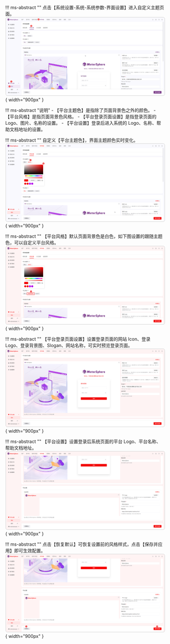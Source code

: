 

!!! ms-abstract ""
    点击【系统设置-系统-系统参数-界面设置】进入自定义主题页面。
![!自定义主题](../../img/X-Pack/custom_theme/自定义主题.png){ width="900px" }

!!! ms-abstract "说明"
    - 【平台主题色】是指除了页面背景色之外的颜色。
    - 【平台风格】是指页面背景色风格。
    - 【平台登录页面设置】是指登录页面的 Logo、图片、名称的设置。
    - 【平台设置】登录后进入系统的 Logo、名称、帮助文档地址的设置。

!!! ms-abstract ""
    自定义【平台主题色】，界面主题颜色实时变化。
![!平台主题色](../../img/X-Pack/custom_theme/平台主题色.png){ width="900px" }

!!! ms-abstract ""
    【平台风格】默认页面背景色是白色，如下图设置的跟随主题色，可以自定义平台风格。
![!平台风格](../../img/X-Pack/custom_theme/平台风格.png){ width="900px" }

!!! ms-abstract ""
    【平台登录页面设置】设置登录页面的网站 Icon、登录 Logo、登录背景图、Slogan、网站名称，可实时预览登录页面。
![!平台登录页面设置](../../img/X-Pack/custom_theme/平台登录页面设置.png){ width="900px" }

!!! ms-abstract ""
    【平台设置】设置登录后系统页面的平台 Logo、平台名称、帮助文档地址。
![!平台页面](../../img/X-Pack/custom_theme/平台页面.png){ width="900px" }

!!! ms-abstract ""
    点击【恢复默认】可恢复设置前的风格样式，点击【保存并应用】即可生效配置。
![!平台页面](../../img/X-Pack/custom_theme/自定义模板功能.png){ width="900px" }



